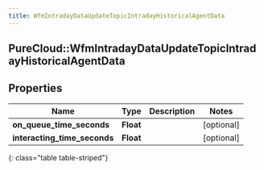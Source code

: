 ```yaml
---
title: WfmIntradayDataUpdateTopicIntradayHistoricalAgentData
---
```

## PureCloud::WfmIntradayDataUpdateTopicIntradayHistoricalAgentData

## Properties

|Name | Type | Description | Notes|
|------------ | ------------- | ------------- | -------------|
| **on_queue_time_seconds** | **Float** |  | [optional] |
| **interacting_time_seconds** | **Float** |  | [optional] |
{: class="table table-striped"}


